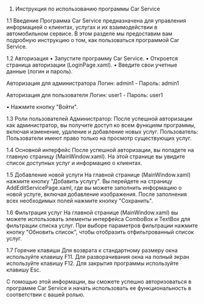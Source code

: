 1. Инструкция по использованию программы Car Service

1.1 Введение
Программа Car Service предназначена для управления информацией о клиентах, услугах и их взаимодействии в автомобильном сервисе. В этом разделе мы предоставим вам подробную инструкцию о том, как пользоваться программой Car Service.

1.2 Авторизация
• Запустите программу Car Service.
• Откроется страница авторизации (LoginPage.xaml).
• Введите свои учетные данные (логин и пароль).

Авторизация для администратора
Логин: admin1 - Пароль: admin1

Авторизация для пользователя
Логин: user1 - Пароль: user1

• Нажмите кнопку "Войти".

1.3 Роли пользователей
Администратор: После успешной авторизации как администратор, вы получите доступ ко всем функциям программы, включая изменение, удаление и добавление новых услуг.
Пользователь: Пользователи имеют право только на просмотр существующих услуг.

1.4 Основной интерфейс
После успешной авторизации, вы попадете на главную страницу (MainWindow.xaml).
На этой странице вы увидите список доступных услуг и информацию о клиентах.

1.5 Добавление новой услуги
На главной странице (MainWindow.xaml) нажмите кнопку "Добавить услугу".
Вы перейдете на страницу AddEditServicePage.xaml, где вы можете заполнить информацию о новой услуге, включая добавление изображения.
После заполнения всех необходимых полей нажмите кнопку "Сохранить".

1.6 Фильтрация услуг
На главной странице (MainWindow.xaml) вы можете использовать элементы интерфейса ComboBox и TextBox для фильтрации списка услуг.
При выборе параметров фильтрации нажмите кнопку "Обновить список", чтобы отобразить отфильтрованный список услуг.

1.7 Горячие клавиши
Для возврата к стандартному размеру окна используйте клавишу F11.
Для разворачивания окна на полный экран используйте клавишу F12.
Для закрытия программы используйте клавишу Esc.

С помощью этой информации, вы сможете успешно авторизоваться в программе Car Service и начать использовать ее функциональность в соответствии с вашей ролью.
